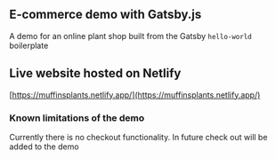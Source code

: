 ## E-commerce demo with Gatsby.js
A demo for an online plant shop built from the Gatsby `hello-world` boilerplate

## Live website hosted on Netlify
[https://muffinsplants.netlify.app/](https://muffinsplants.netlify.app/)

### Known limitations of the demo
Currently there is no checkout functionality. In future check out will be added to the demo
